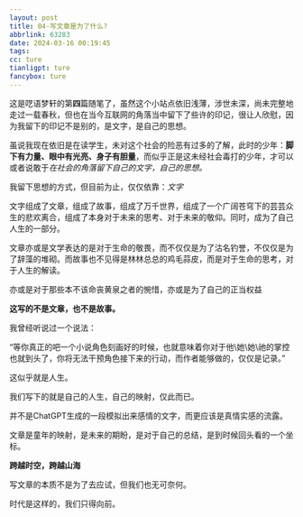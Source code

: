 ```yaml
---
layout: post
title: 04-写文章是为了什么?
abbrlink: 63283
date: 2024-03-16 00:19:45
tags:
cc: ture
tianligpt: ture
fancybox: ture
---
```

这是呓语梦轩的第**四**篇随笔了，虽然这个小站点依旧浅薄，涉世未深，尚未完整地走过一载春秋，但也在当今互联网的角落当中留下了些许的印记，很让人欣慰，因为我留下的印记不是别的，是文字，是自己的思想。

虽说我现在依旧是在读学生，未对这个社会的险恶有过多的了解，此时的少年：**脚下有力量、眼中有光亮、身子有胆量**，而似乎正是这未经社会毒打的少年，才可以或者说敢于*在社会的角落留下自己的文字，自己的思想。*

我留下思想的方式，但目前为止，仅仅依靠：_文字_

文字组成了文章，组成了故事，组成了万千世界，组成了一个广阔苍穹下的芸芸众生的悲欢离合，组成了本身对于未来的思考、对于未来的敬仰。同时，成为了自己人生的一部分。

文章亦或是文学表达的是对于生命的敬畏，而不仅仅是为了沽名钓誉，不仅仅是为了辞藻的堆砌。而故事也不见得是林林总总的鸡毛蒜皮，而是对于生命的思考，对于人生的解读。

亦或是对于那些本不该命丧黄泉之者的惋惜，亦或是为了自己的正当权益

**这写的不是文章，也不是故事。**

我曾经听说过一个说法：

“等你真正的吧一个小说角色刻画好的时候，也就意味着你对于他\她\她\祂的掌控也就到头了，你将无法干预角色接下来的行动，而作者能够做的，仅仅是记录。”

这似乎就是人生。

我们写下的就是自己的人生，自己的映射，仅此而已。

并不是ChatGPT生成的一段模拟出来感情的文字，而更应该是真情实感的流露。

文章是童年的映射，是未来的期盼，是对于自己的总结，是到时候回头看的一个坐标。

**跨越时空，跨越山海**

写文章的本质不是为了去应试，但我们也无可奈何。

时代是这样的，我们只得向前。
